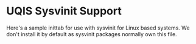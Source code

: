 UQIS Sysvinit Support
========================

Here's a sample inittab for use with sysvinit for Linux based systems.
We don't install it by default as sysvinit packages normally own this file.
